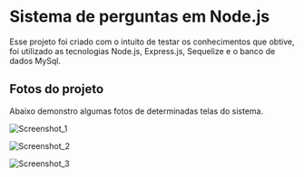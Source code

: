 # Sistema de perguntas em Node.js
Esse projeto foi criado com o intuito de testar os conhecimentos que obtive, foi utilizado as tecnologias Node.js, Express.js, Sequelize e o banco de dados MySql.

## Fotos do projeto
Abaixo demonstro algumas fotos de determinadas telas do sistema.

![Screenshot_1](https://user-images.githubusercontent.com/60992128/177637581-1e4c8f62-7bd3-44ae-9176-9236d9c6d554.png)

![Screenshot_2](https://user-images.githubusercontent.com/60992128/177637586-5a6d4eae-3c9e-42d3-a192-d17f9fa3df05.png)

![Screenshot_3](https://user-images.githubusercontent.com/60992128/177637587-d701b865-f112-4dfb-99bd-68236f02900c.png)
